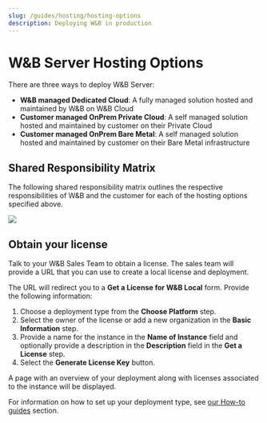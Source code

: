 ```yaml
---
slug: /guides/hosting/hosting-options
description: Deploying W&B in production
---
```


# W&B Server Hosting Options

There are three ways to deploy W&B Server:

- **W&B managed Dedicated Cloud**: A fully managed solution hosted and maintained by W&B on W&B Cloud
- **Customer managed OnPrem Private Cloud**: A self managed solution hosted and maintained by customer on their Private Cloud
- **Customer managed OnPrem Bare Metal**: A self managed solution hosted and maintained by customer on their Bare Metal infrastructure

## Shared Responsibility Matrix

The following shared responsibility matrix outlines the respective responsibilities of W&B and the customer for each of the hosting options specified above.

![](/images/hosting/shared_responsibility_matrix.png)

## Obtain your license

Talk to your W&B Sales Team to obtain a license. The sales team will provide a URL that you can use to create a local license and deployment.

The URL will redirect you to a **Get a License for W&B Local** form. Provide the following information:

1. Choose a deployment type from the **Choose Platform** step.
2. Select the owner of the license or add a new organization in the **Basic Information** step.
3. Provide a name for the instance in the **Name of Instance** field and optionally provide a description in the **Description** field in the **Get a License** step.
4. Select the **Generate License Key** button.

A page with an overview of your deployment along with licenses associated to the instance will be displayed.

For information on how to set up your deployment type, see [our How-to guides](/guides/hosting/how-to-guides) section.
